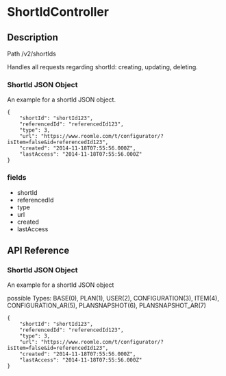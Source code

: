 # ShortIdController

## Description

Path /v2/shortIds

Handles all requests regarding shortId: creating, updating, deleting.

### ShortId JSON Object

An example for a shortId JSON object.

```
{
	"shortId": "shortId123",
	"referencedId": "referencedId123",
	"type": 3,
	"url": "https://www.roomle.com/t/configurator/?isItem=false&id=referencedId123",
	"created": "2014-11-18T07:55:56.000Z",
	"lastAccess": "2014-11-18T07:55:56.000Z"
}
```

### fields

- shortId
- referencedId
- type
- url
- created
- lastAccess

## API Reference

### ShortId JSON Object

An example for a shortId JSON object

possible Types:
BASE(0),
PLAN(1), USER(2), CONFIGURATION(3), ITEM(4), CONFIGURATION_AR(5),
PLANSNAPSHOT(6), PLANSNAPSHOT_AR(7)

```
{
	"shortId": "shortId123",
	"referencedId": "referencedId123",
	"type": 3,
	"url": "https://www.roomle.com/t/configurator/?isItem=false&id=referencedId123",
	"created": "2014-11-18T07:55:56.000Z",
	"lastAccess": "2014-11-18T07:55:56.000Z"
}
```